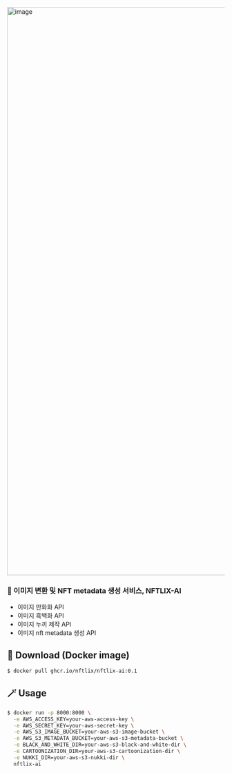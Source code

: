 <img width="1317" alt="image" src="https://github.com/user-attachments/assets/ff7aa231-5e6d-48de-9a2b-43a9c12b814e">



<h3> 🎨 이미지 변환 및 NFT metadata 생성 서비스, NFTLIX-AI </h3>   

- 이미지 만화화 API   
- 이미지 흑백화 API   
- 이미지 누끼 제작 API   
- 이미지 nft metadata 생성 API 


## 🔗 Download (Docker image)
```bash
$ docker pull ghcr.io/nftlix/nftlix-ai:0.1
```

## 🪄 Usage
```bash
$ docker run -p 8000:8000 \
  -e AWS_ACCESS_KEY=your-aws-access-key \
  -e AWS_SECRET_KEY=your-aws-secret-key \
  -e AWS_S3_IMAGE_BUCKET=your-aws-s3-image-bucket \
  -e AWS_S3_METADATA_BUCKET=your-aws-s3-metadata-bucket \
  -e BLACK_AND_WHITE_DIR=your-aws-s3-black-and-white-dir \
  -e CARTOONIZATION_DIR=your-aws-s3-cartoonization-dir \
  -e NUKKI_DIR=your-aws-s3-nukki-dir \
  nftlix-ai
```


